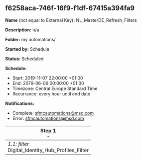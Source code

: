## f6258aca-746f-16f9-f1df-67415a394fa9

**Name** (not equal to External Key)**:** NL_MasterDE_Refresh_Filters

**Description:** n/a

**Folder:** my automations/

**Started by:** Schedule

**Status:** Scheduled

**Schedule:**

* Start: 2019-11-07 22:00:00 +01:00
* End: 2079-06-06 00:00:00 +01:00
* Timezone: Central Europe Standard Time
* Recurrance: every hour until end date

**Notifications:**

* Complete: sfmcautomations@msd.com
* Error: sfmcautomations@msd.com

| Step 1<br>_<small>-</small>_ |
| --- |
| _1.1: filter_<br>Digital_Identity_Hub_Profiles_Filter |
